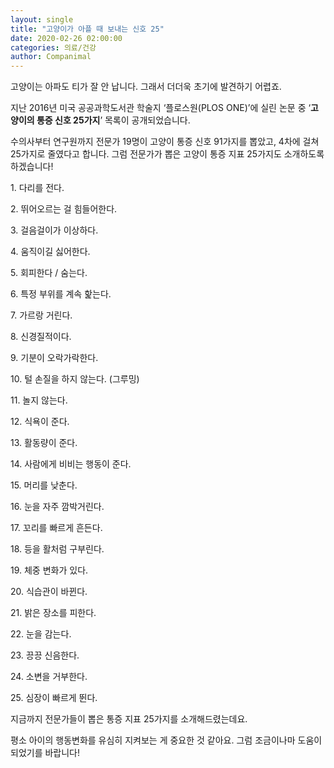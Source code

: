 ```yaml
---
layout: single
title: "고양이가 아플 때 보내는 신호 25"
date: 2020-02-26 02:00:00
categories: 의료/건강
author: Companimal
---
```


고양이는 아파도 티가 잘 안 납니다. 그래서 더더욱 초기에 발견하기 어렵죠.

지난 2016년 미국 공공과학도서관 학술지 ‘플로스원(PLOS ONE)’에 실린 논문 중 ‘**고양이의 통증 신호 25가지**’ 목록이 공개되었습니다.

수의사부터 연구원까지 전문가 19명이 고양이 통증 신호 91가지를 뽑았고, 4차에 걸쳐 25가지로 줄였다고 합니다. 그럼 전문가가 뽑은 고양이 통증 지표 25가지도 소개하도록 하겠습니다!

1\. 다리를 전다.

2\. 뛰어오르는 걸 힘들어한다.

3\. 걸음걸이가 이상하다.

4\. 움직이길 싫어한다.

5\. 회피한다 / 숨는다.

6\. 특정 부위를 계속 핥는다.

7\. 가르랑 거린다.

8\. 신경질적이다.

9\. 기분이 오락가락한다.

10\. 털 손질을 하지 않는다. (그루밍)

11\. 놀지 않는다.

12\. 식욕이 준다.

13\. 활동량이 준다.

14\. 사람에게 비비는 행동이 준다.

15\. 머리를 낮춘다.

16\. 눈을 자주 깜박거린다.

17\. 꼬리를 빠르게 흔든다.

18\. 등을 활처럼 구부린다.

19\. 체중 변화가 있다.

20\. 식습관이 바뀐다.

21\. 밝은 장소를 피한다.

22\. 눈을 감는다.

23\. 끙끙 신음한다.

24\. 소변을 거부한다.

25\. 심장이 빠르게 뛴다.

지금까지 전문가들이 뽑은 통증 지표 25가지를 소개해드렸는데요.

평소 아이의 행동변화를 유심히 지켜보는 게 중요한 것 같아요. 그럼 조금이나마 도움이 되었기를 바랍니다!

